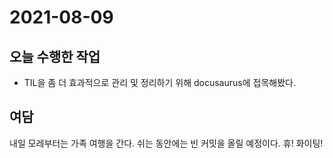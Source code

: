 # 2021-08-09

## 오늘 수행한 작업

- TIL을 좀 더 효과적으로 관리 및 정리하기 위해 docusaurus에 접목해봤다.

## 여담

내일 모레부터는 가족 여행을 간다. 쉬는 동안에는 빈 커밋을 올릴 예정이다. 휴! 화이팅!